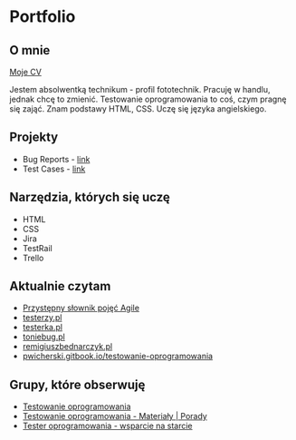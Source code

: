 # Portfolio

## O mnie

[Moje CV](https://caounee.github.io/)

Jestem absolwentką technikum - profil fototechnik. Pracuję w handlu, jednak chcę to zmienić. Testowanie oprogramowania to coś, czym pragnę się zająć. Znam podstawy HTML, CSS. Uczę się języka angielskiego.

## Projekty

* Bug Reports - [link](https://drive.google.com/drive/folders/1bXRDoh7Rx4Mj8fWwafv0iggPIZbc3sP8?usp=sharing)
* Test Cases - [link](https://drive.google.com/drive/folders/1uRpx4_OgXgrH7y2ioXnRnO88qZUV_jfE?usp=sharing)

## Narzędzia, których się uczę

* HTML
* CSS
* Jira
* TestRail
* Trello

## Aktualnie czytam

* [Przystępny słownik pojęć Agile](https://sii.pl/blog/przystepny-slownik-pojec-agile/?category=zarzadzanie-projektami&tag=agile,dictionary,scrum)
* [testerzy.pl](http://testerzy.pl)
* [testerka.pl](http://testerka.pl)
* [toniebug.pl](https://www.toniebug.pl)
* [remigiuszbednarczyk.pl](https://remigiuszbednarczyk.pl)
* [pwicherski.gitbook.io/testowanie-oprogramowania](https://pwicherski.gitbook.io/testowanie-oprogramowania)

## Grupy, które obserwuję

* [Testowanie oprogramowania](https://www.facebook.com/groups/TestowanieOprogramowania)
* [Testowanie oprogramowania - Materiały | Porady](https://www.facebook.com/groups/testowanie)
* [Tester oprogramowania - wsparcie na starcie](https://www.facebook.com/groups/testeroprogramowania/?ref=group_header)
